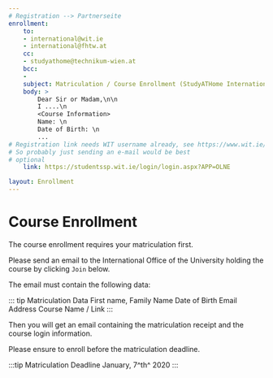 ```yaml
---
# Registration --> Partnerseite
enrollment:
    to:
    - international@wit.ie
    - international@fhtw.at
    cc: 
    - studyathome@technikum-wien.at
    bcc:
    - 
    subject: Matriculation / Course Enrollment (StudyATHome Internationally)
    body: >
        Dear Sir or Madam,\n\n
        I ....\n
        <Course Information>
        Name: \n
        Date of Birth: \n
        ...
# Registration link needs WIT username already, see https://www.wit.ie/images/uploads/International_PDF/How_to_register_online_2019_(1).pdf
# So probably just sending an e-mail would be best
# optional
    link: https://studentssp.wit.ie/login/login.aspx?APP=OLNE

layout: Enrollment
---
```

# Course Enrollment

The course enrollment requires your matriculation first.

Please send an email to the International Office of the University holding the course by clicking ```Join``` below.

The email must contain the following data:

::: tip Matriculation Data
    First name, Family Name
    Date of Birth
    Email Address
    Course Name / Link
:::

Then you will get an email containing the matriculation receipt and the course login information.

Please ensure to enroll before the matriculation deadline.

:::tip Matriculation Deadline
January, 7^th^ 2020
:::